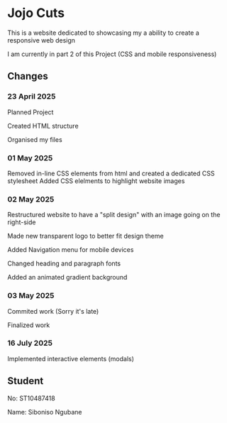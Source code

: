 # Jojo Cuts

This is a website dedicated to showcasing my a ability to create a responsive web design

I am currently in part 2 of this Project (CSS and mobile responsiveness)

## Changes
### 23 April 2025
Planned Project

Created HTML structure

Organised my files

### 01 May 2025
Removed in-line CSS elements from html and created a dedicated CSS stylesheet
Added CSS elelments to highlight website images

### 02 May 2025
Restructured website to have a "split design" with an image going on the right-side

Made new transparent logo to better fit design theme

Added Navigation menu for mobile devices

Changed heading and paragraph fonts

Added an animated gradient background 

### 03 May 2025
Commited work (Sorry it's late)

Finalized work

### 16 July 2025
Implemented interactive elements (modals)

## Student
No: ST10487418

Name: Siboniso Ngubane
